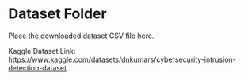 # Dataset Folder

Place the downloaded dataset CSV file here.

Kaggle Dataset Link:
https://www.kaggle.com/datasets/dnkumars/cybersecurity-intrusion-detection-dataset
